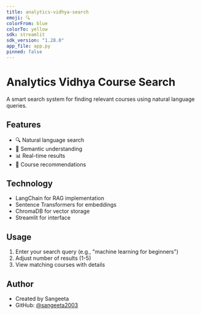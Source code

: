 ```yaml
---
title: analytics-vidhya-search
emoji: 🔍
colorFrom: blue
colorTo: yellow
sdk: streamlit
sdk_version: "1.28.0"
app_file: app.py
pinned: false
---
```


# Analytics Vidhya Course Search

A smart search system for finding relevant courses using natural language queries.

## Features
- 🔍 Natural language search
- 🧠 Semantic understanding
- 📊 Real-time results
- 🎯 Course recommendations

## Technology
- LangChain for RAG implementation
- Sentence Transformers for embeddings
- ChromaDB for vector storage
- Streamlit for interface

## Usage
1. Enter your search query (e.g., "machine learning for beginners")
2. Adjust number of results (1-5)
3. View matching courses with details

## Author
- Created by Sangeeta
- GitHub: [@sangeeta2003](https://github.com/sangeeta2003)
